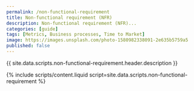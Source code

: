 ```yaml
---
permalink: /non-functional-requirement
title: Non-functional requirement (NFR)
description: Non-functional requirement (NFR)... 
categories: [guide]
tags: [Metrics, Business processes, Time to Market]
image: https://images.unsplash.com/photo-1580982338091-2e635b5759a5
published: false
---
```


{{ site.data.scripts.non-functional-requirement.header.description }}

<!--more-->

{% include scripts/content.liquid
script=site.data.scripts.non-functional-requirement
%}

